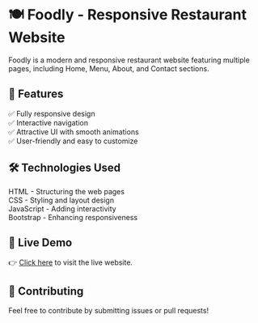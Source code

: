 <h1>🍽️ Foodly - Responsive Restaurant Website</h1>
Foodly is a modern and responsive restaurant website featuring multiple pages, including Home, Menu, About, and Contact sections.

<h2>🚀 Features</h2>
✅ Fully responsive design </br>
✅ Interactive navigation </br>
✅ Attractive UI with smooth animations </br>
✅ User-friendly and easy to customize </br>

<h2>🛠️ Technologies Used</h2>
HTML - Structuring the web pages </br>
CSS - Styling and layout design </br>
JavaScript - Adding interactivity </br>
Bootstrap - Enhancing responsiveness </br>

<h2>🔗 Live Demo</h2>
👉 <a href="https://foodly-weld.vercel.app/" target="_blank">Click here</a> to visit the live website.

<h2>🤝 Contributing</h2>
Feel free to contribute by submitting issues or pull requests!
